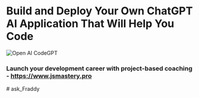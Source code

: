 # Build and Deploy Your Own ChatGPT AI Application That Will Help You Code
![Open AI CodeGPT](https://i.ibb.co/LS4DRhb/image-257.png)

### Launch your development career with project-based coaching - https://www.jsmastery.pro
#   a s k _ F r a d d y  
 
